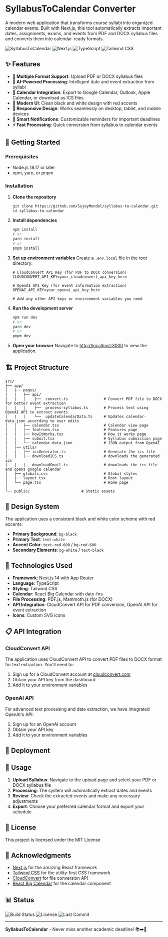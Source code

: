 # SyllabusToCalendar Converter

A modern web application that transforms course syllabi into organized calendar events. Built with Next.js, this tool automatically extracts important dates, assignments, exams, and events from PDF and DOCX syllabus files and converts them into calendar-ready formats.

![SyllabusToCalendar](https://img.shields.io/badge/SyllabusToCalendar-Convert%20Syllabi%20to%20Calendar-red)
![Next.js](https://img.shields.io/badge/Next.js-14.0-black)
![TypeScript](https://img.shields.io/badge/TypeScript-5.0-blue)
![Tailwind CSS](https://img.shields.io/badge/Tailwind-CSS-38B2AC)

## ✨ Features

- **📄 Multiple Format Support**: Upload PDF or DOCX syllabus files
- **🤖 AI-Powered Processing**: Intelligent date and event extraction from syllabi
- **📅 Calendar Integration**: Export to Google Calendar, Outlook, Apple Calendar, or download as ICS files
- **🎨 Modern UI**: Clean black and white design with red accents
- **📱 Responsive Design**: Works seamlessly on desktop, tablet, and mobile devices
- **🔔 Smart Notifications**: Customizable reminders for important deadlines
- **⚡ Fast Processing**: Quick conversion from syllabus to calendar events

## 🚀 Getting Started

### Prerequisites

- Node.js 18.17 or later
- npm, yarn, or pnpm

### Installation

1. **Clone the repository**
   ```bash
   git clone https://github.com/SujoyMondol/syllabus-to-calendar.git
   cd syllabus-to-calendar
   ```

2. **Install dependencies**
   ```bash
   npm install
   # or
   yarn install
   # or
   pnpm install
   ```

3. **Set up environment variables**
   Create a `.env.local` file in the root directory:
   ```env
   # CloudConvert API Key (for PDF to DOCX conversion)
   CLOUDCONVERT_API_KEY=your_cloudconvert_api_key_here

   # OpenAI API Key (for event information extraction)
   OPENAI_API_KEY=your_openai_api_key_here

   # Add any other API keys or environment variables you need
   ```

4. **Run the development server**
   ```bash
   npm run dev
   # or
   yarn dev
   # or
   pnpm dev
   ```

5. **Open your browser**
   Navigate to [http://localhost:3000](http://localhost:3000) to view the application.

## 🏗️ Project Structure

```
src/
├── app/
│   ├── pages/
|   |   ├── api/
|   |   |    ├──  convert.ts                # Convert PDF file to DOCX for better event extraction
|   |   |    ├──  process-syllabus.ts       # Process text using OpenAI API to extract events
|   |   |    └──  updateCalendarData.ts     # Updates calendar-data.json according to user edits
│   │   ├── calendar.tsx                    # Calendar view page
|   |   |── featrues.tsx                    # Features page
|   |   |── howItWorks.tsx                  # How it works page
|   |   |── submit.tsx                      # Syllabus submission page
│   │   └── calendar-data.json              # JSON output from OpenAI
|   |── utils/
|   |   |── icsGenerator.ts                 # Generate the ics file
|   |   |── downloadICS.ts                  # downloads the generated ics 
|   |   |__ downloadGmail.ts                # downloads the ics file and opens google calendar
│   ├── globals.css                         # Global styles
│   ├── layout.tsx                          # Root layout
│   └── page.tsx                            # Home page
|
└── public/                       # Static assets
```

## 🎨 Design System

The application uses a consistent black and white color scheme with red accents:

- **Primary Background**: `bg-black`
- **Primary Text**: `text-white`
- **Accent Color**: `text-red-600` / `bg-red-600`
- **Secondary Elements**: `bg-white` / `text-black`

## 🔧 Technologies Used

- **Framework**: Next.js 14 with App Router
- **Language**: TypeScript
- **Styling**: Tailwind CSS
- **Calendar**: React Big Calendar with date-fns
- **File Processing**: PDF.js, Mammoth.js (for DOCX)
- **API Integration**: CloudConvert API for PDF conversion, OpenAI API for event extraction
- **Icons**: Custom SVG icons

## 📋 API Integration

### CloudConvert API
The application uses CloudConvert API to convert PDF files to DOCX format for text extraction. You'll need to:

1. Sign up for a CloudConvert account at [cloudconvert.com](https://cloudconvert.com)
2. Obtain your API key from the dashboard
3. Add it to your environment variables

###  OpenAI API
For advanced text processing and date extraction, we have integrated OpenAI's API:

1. Sign up for an OpenAI account
2. Obtain your API key
3. Add it to your environment variables

## 🚀 Deployment



## 📝 Usage

1. **Upload Syllabus**: Navigate to the upload page and select your PDF or DOCX syllabus file
2. **Processing**: The system will automatically extract dates and events
3. **Review**: Check the extracted events and make any necessary adjustments
4. **Export**: Choose your preferred calendar format and export your schedule



## 📄 License

This project is licensed under the MIT License 



## 🙏 Acknowledgments

- [Next.js](https://nextjs.org/) for the amazing React framework
- [Tailwind CSS](https://tailwindcss.com/) for the utility-first CSS framework
- [CloudConvert](https://cloudconvert.com/) for file conversion API
- [React Big Calendar](https://github.com/jquense/react-big-calendar) for the calendar component

## 📊 Status

![Build Status](https://img.shields.io/badge/build-passing-brightgreen)
![License](https://img.shields.io/badge/license-MIT-blue)
![Last Commit](https://img.shields.io/github/last-commit/SujoyMondol/syllabus-to-calendar)

---

**SyllabusToCalendar** - Never miss another academic deadline! 📚➡️📅